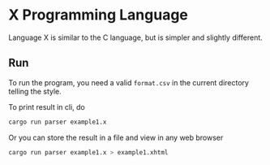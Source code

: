 # X Programming Language

Language X is similar to the C language,
but is simpler and slightly different.

## Run

To run the program, you need a valid `format.csv` in the current directory telling the style.

To print result in cli, do

```sh
cargo run parser example1.x
```

Or you can store the result in a file and view in any web browser

```sh
cargo run parser example1.x > example1.xhtml
```
